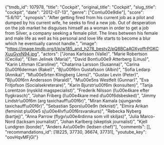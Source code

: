 {"tmdb_id": 107978, "title": "Cockpit", "original_title": "Cockpit", "slug_title": "cockpit", "date": "2012-07-13", "genre": ["Com\u00e9die"], "score": "5.6/10", "synopsis": "After getting fired from his current job as a pilot and dumped by his current wife, he seeks to find a new job. Out of desperation on the job market he disguises himself as a woman in order to get a job from Silver, a company seeking a female pilot. The lines between his female and male life as well as his personal and love life starts to become a blur which he eventually cannot handle.", "image": "https://image.tmdb.org/t/p/w185_and_h278_bestv2/pQ8BCaAOXyoffrPGKCXuuGvxN94.jpg", "actors": ["Jonas Karlsson (Valle)", "Marie Robertson (Cecilia)", "Ellen Jelinek (Maria)", "David Bont\u00e9 Atterberg (Linus)", "Karin Lithman (Caroline)", "Chatarina Larsson (Susanna)", "Carina S\u00f6derman (Rakel)", "Bj\u00f6rn Gustafsson (Albin)", "Sofia Ledarp (Annika)", "M\u00e5rten Klingberg (Jens)", "Gustav Levin (Peter)", "Bj\u00f6rn Andersson (Harald)", "M\u00e5ns Westfelt (Gunnar)", "Eva Fritjofson (Socialsekreterare)", "Karin Bjurstr\u00f6m (konsulten)", "Tanja Lorentzon (nyskild magspecialist)", "Frederik Nilsson (l\u00e4kare efter flygkrasch)", "Johan Friberg (l\u00e4kare med d\u00f6dsbesked)", "Jimmy Lindstr\u00f6m (arg taxichauff\u00f6r)", "Miran Kamala (sjungande taxichauff\u00f6r)", "Sebastian Spors\u00e9n (teknist)", "Elmira Arikan (feminist p\u00e5 sj\u00e4lvf\u00f6rsvarskurs)", "Rebecka Nyberg (bartjej)", "Anna Parrow (flygv\u00e4rdinna som vill skiljas)", "Julia Marco-Nord (tacksam journalist)", "Johan Karlberg (skeptisk journalist)", "Kjell Lundgren (bonde)", "Anders Ax\u00e9n (ledsen chef)"], "comments": [], "recommandations_id": [18225, 37730, 36674, 37731], "youtube_key": "oovHqvMFjGI"}
